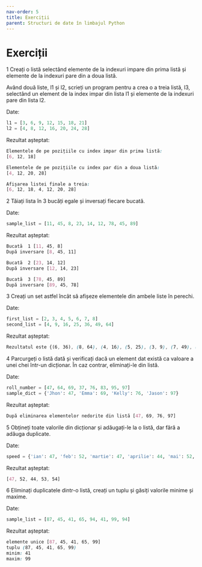 ```yaml
---
nav-order: 5
title: Exerciții
parent: Structuri de date în limbajul Python
---
```


# Exerciții

1 Creați o listă selectând elemente de la indexuri impare din prima listă și elemente de la indexuri pare din a doua listă.

Având două liste, l1 și l2, scrieți un program pentru a crea o a treia listă, l3, selectând un element de la index impar din lista l1 și elemente de la indexuri pare din lista l2.

Date:
```python
l1 = [3, 6, 9, 12, 15, 18, 21]
l2 = [4, 8, 12, 16, 20, 24, 28]
```

Rezultat așteptat:
```css
Elementele de pe pozițiile cu index impar din prima listă:
[6, 12, 18]

Elementele de pe pozițiile cu index par din a doua listă:
[4, 12, 20, 28]

Afișarea listei finale a treia:
[6, 12, 18, 4, 12, 20, 28]
```

2 Tăiați lista în 3 bucăți egale și inversați fiecare bucată.

Date:
```python
sample_list = [11, 45, 8, 23, 14, 12, 78, 45, 89]
```
Rezultat așteptat:
```css
Bucată  1 [11, 45, 8]
După inversare [8, 45, 11]

Bucată  2 [23, 14, 12]
După inversare [12, 14, 23]

Bucată  3 [78, 45, 89]
După inversare [89, 45, 78]
```

3 Creați un set astfel încât să afișeze elementele din ambele liste în perechi.

Date: 
```python
first_list = [2, 3, 4, 5, 6, 7, 8]
second_list = [4, 9, 16, 25, 36, 49, 64]
```
Rezultat așteptat:
```css
Rezultatul este {(6, 36), (8, 64), (4, 16), (5, 25), (3, 9), (7, 49), (2, 4)}
```

4 Parcurgeți o listă dată și verificați dacă un element dat există ca valoare a unei chei într-un dicționar. În caz contrar, eliminați-le din listă.

Date:
```python
roll_number = [47, 64, 69, 37, 76, 83, 95, 97]
sample_dict = {'Jhon': 47, 'Emma': 69, 'Kelly': 76, 'Jason': 97}
```

Rezultat așteptat:
```css
După eliminarea elementelor nedorite din listă [47, 69, 76, 97]
```

5 Obțineți toate valorile din dicționar și adăugați-le la o listă, dar fără a adăuga duplicate.

Date:
```python
speed = {'ian': 47, 'feb': 52, 'martie': 47, 'aprilie': 44, 'mai': 52, 'iunie': 53, 'iulie': 54, 'aug': 44, 'sept': 54}
```
Rezultat așteptat:
```css
[47, 52, 44, 53, 54]
```

6 Eliminați duplicatele dintr-o listă, creați un tuplu și găsiți valorile minime și maxime.

Date:
```python
sample_list = [87, 45, 41, 65, 94, 41, 99, 94]
```
Rezultat așteptat:
```css
elemente unice [87, 45, 41, 65, 99]
tuplu (87, 45, 41, 65, 99)
minim: 41
maxim: 99
```
